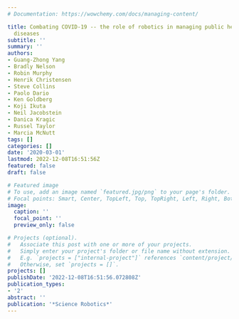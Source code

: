 ```yaml
---
# Documentation: https://wowchemy.com/docs/managing-content/

title: Combating COVID-19 -- the role of robotics in managing public health and infectious
  diseases
subtitle: ''
summary: ''
authors:
- Guang-Zhong Yang
- Bradly Nelson
- Robin Murphy
- Henrik Christensen
- Steve Collins
- Paolo Dario
- Ken Goldberg
- Koji Ikuta
- Neil Jacobstein
- Danica Kragic
- Russel Taylor
- Marcia McNutt
tags: []
categories: []
date: '2020-03-01'
lastmod: 2022-12-08T16:51:56Z
featured: false
draft: false

# Featured image
# To use, add an image named `featured.jpg/png` to your page's folder.
# Focal points: Smart, Center, TopLeft, Top, TopRight, Left, Right, BottomLeft, Bottom, BottomRight.
image:
  caption: ''
  focal_point: ''
  preview_only: false

# Projects (optional).
#   Associate this post with one or more of your projects.
#   Simply enter your project's folder or file name without extension.
#   E.g. `projects = ["internal-project"]` references `content/project/deep-learning/index.md`.
#   Otherwise, set `projects = []`.
projects: []
publishDate: '2022-12-08T16:51:56.072808Z'
publication_types:
- '2'
abstract: ''
publication: '*Science Robotics*'
---
```

